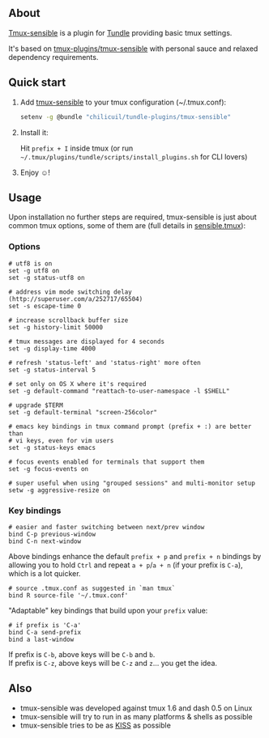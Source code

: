 ## About

[Tmux-sensible](https://github.com/chilicuil/tundle-plugins/tree/master/tmux-sensible) is a plugin for [Tundle](https://github.com/chilicuil/tundle) providing basic tmux settings.

It's based on [tmux-plugins/tmux-sensible](https://github.com/tmux-plugins/tmux-sensible) with personal sauce and relaxed dependency requirements.

## Quick start

1. Add [tmux-sensible](https://github.com/chilicuil/tundle-plugins/tree/master/tmux-sensible) to your tmux  configuration (~/.tmux.conf):

   ```sh
   setenv -g @bundle "chilicuil/tundle-plugins/tmux-sensible"
   ```

2. Install it:

   Hit `prefix + I` inside tmux (or run `~/.tmux/plugins/tundle/scripts/install_plugins.sh` for CLI lovers)

3. Enjoy ☺!

## Usage

Upon installation no further steps are required, tmux-sensible is just about common tmux options, some of them are (full details in [sensible.tmux](https://github.com/chilicuil/tundle-plugins/tree/master/tmux-sensible)):

### Options

    # utf8 is on
    set -g utf8 on
    set -g status-utf8 on

    # address vim mode switching delay (http://superuser.com/a/252717/65504)
    set -s escape-time 0

    # increase scrollback buffer size
    set -g history-limit 50000

    # tmux messages are displayed for 4 seconds
    set -g display-time 4000

    # refresh 'status-left' and 'status-right' more often
    set -g status-interval 5

    # set only on OS X where it's required
    set -g default-command "reattach-to-user-namespace -l $SHELL"

    # upgrade $TERM
    set -g default-terminal "screen-256color"

    # emacs key bindings in tmux command prompt (prefix + :) are better than
    # vi keys, even for vim users
    set -g status-keys emacs

    # focus events enabled for terminals that support them
    set -g focus-events on

    # super useful when using "grouped sessions" and multi-monitor setup
    setw -g aggressive-resize on

### Key bindings

    # easier and faster switching between next/prev window
    bind C-p previous-window
    bind C-n next-window

Above bindings enhance the default `prefix + p` and `prefix + n` bindings by
allowing you to hold `Ctrl` and repeat `a + p`/`a + n` (if your prefix is
`C-a`), which is a lot quicker.

    # source .tmux.conf as suggested in `man tmux`
    bind R source-file '~/.tmux.conf'

"Adaptable" key bindings that build upon your `prefix` value:

    # if prefix is 'C-a'
    bind C-a send-prefix
    bind a last-window

If prefix is `C-b`, above keys will be `C-b` and `b`.<br/>
If prefix is `C-z`, above keys will be `C-z` and `z`... you get the idea.

## Also

* tmux-sensible was developed against tmux 1.6 and dash 0.5 on Linux
* tmux-sensible will try to run in as many platforms & shells as possible
* tmux-sensible tries to be as [KISS](http://en.wikipedia.org/wiki/KISS_principle) as possible
